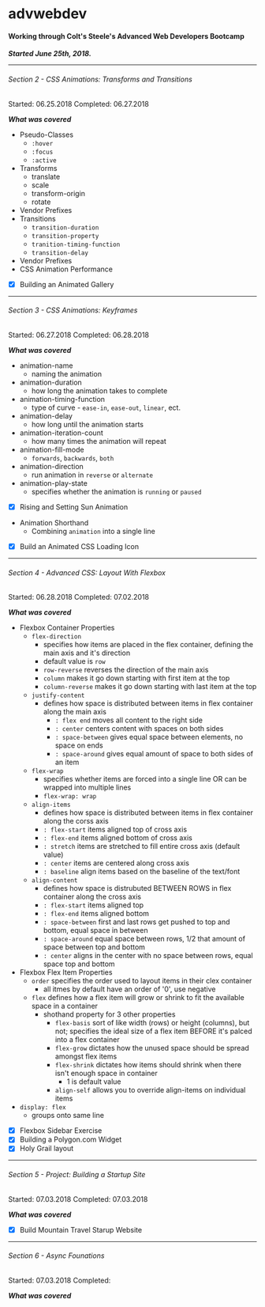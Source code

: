 # advwebdev

#### Working through Colt's Steele's Advanced Web Developers Bootcamp

__*Started June 25th, 2018.*__

___

###### Section 2 - CSS Animations: Transforms and Transitions
Started: 06.25.2018
Completed: 06.27.2018

__*What was covered*__
  * Pseudo-Classes
    * `:hover`
    * `:focus`
    * `:active`
* Transforms  
    * translate
    * scale
    * transform-origin
    * rotate
* Vendor Prefixes
* Transitions
    * `transition-duration`
    * `transition-property`
    * `tranition-timing-function`
    * `transition-delay`
* Vendor Prefixes
* CSS Animation Performance
- [X]  Building an Animated Gallery
---

###### Section 3 - CSS Animations: Keyframes
Started: 06.27.2018
Completed: 06.28.2018

__*What was covered*__
*   animation-name
    *   naming the animation
*   animation-duration
    *   how long the animation takes to complete
*   animation-timing-function
    *   type of curve - `ease-in`, `ease-out`, `linear`, ect.
*   animation-delay
    *   how long until the animation starts
*   animation-iteration-count
    *   how many times the animation will repeat
*   animation-fill-mode
    *   `forwards`, `backwards`, `both`
*   animation-direction
    *   run animation in `reverse` or `alternate`
*   animation-play-state
    *   specifies whether the animation is `running` or `paused`
- [x] Rising and Setting Sun Animation
*   Animation Shorthand
    *   Combining `animation` into a single line
- [X] Build an Animated CSS Loading Icon
---

###### Section 4 - Advanced CSS: Layout With Flexbox
Started: 06.28.2018
Completed: 07.02.2018

__*What was covered*__
*   Flexbox Container Properties
    *   `flex-direction`
        *   specifies how items are placed in the flex container, defining the main axis and it's direction
        *   default value is `row`
        *   `row-reverse` reverses the direction of the main axis
        *   `column` makes it go down starting with first item at the top
        *   `column-reverse` makes it go down starting with last item at the top
    *   `justify-content`
        *   defines how space is distributed between items in flex container along the main axis
            *   `: flex end` moves all content to the right side
            *   `: center` centers content with spaces on both sides
            *   `: space-between` gives equal space between elements, no space on ends
            *   `: space-around` gives equal amount of space to both sides of an item
    *   `flex-wrap`
        *   specifies whether items are forced into a single line OR can be wrapped into multiple lines
        *   `flex-wrap: wrap`
    *   `align-items`
        *   defines how space is distributed between items in flex container along the corss axis
        *   `: flex-start` items aligned top of cross axis
        *   `: flex-end` items aligned bottom of cross axis
        *   `: stretch` items are stretched to fill entire cross axis (default value)
        *   `: center` items are centered along cross axis
        *   `: baseline` align items based on the baseline of the text/font
    *   `align-content`
        *   defines how space is distrubuted BETWEEN ROWS in flex container along the cross axis
        *   `: flex-start` items aligned top
        *   `: flex-end` items aligned bottom
        *   `: space-between` first and last rows get pushed to top and bottom, equal space in between
        *   `: space-around` equal space between rows, 1/2 that amount of space between top and bottom
        *   `: center` aligns in the center with no space between rows, equal space top and bottom
*  Flexbox Flex Item Properties
    *  `order` specifies the order used to layout items in their clex container
        *  all itmes by default have an order of '0', use negative
    *  `flex` defines how a flex item will grow or shrink to fit the available space in a container
        *  shothand property for 3 other properties
            *  `flex-basis` sort of like width (rows) or height (columns), but not; specifies the ideal size of a flex item BEFORE it's palced into a flex container
            *  `flex-grow` dictates how the unused space should be spread amongst flex items
            *  `flex-shrink` dictates how items should shrink when there isn't enough space in container
                *  1 is default value
            *  `align-self` allows you to override align-items on individual items
*  `display: flex`
    *  groups onto same line
- [X] Flexbox Sidebar Exercise
- [X] Building a Polygon.com Widget
- [X] Holy Grail layout
---

###### Section 5 - Project: Building a Startup Site
Started: 07.03.2018
Completed: 07.03.2018

__*What was covered*__
- [X] Build Mountain Travel Starup Website
---

###### Section 6 - Async Founations
Started: 07.03.2018
Completed:

__*What was covered*__